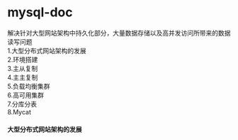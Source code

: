 # mysql-doc
解决针对大型网站架构中持久化部分，大量数据存储以及高并发访问所带来的数据读写问题  
1.大型分布式网站架构的发展  
2.环境搭建  
3.主从复制  
4.主主复制  
5.负载均衡集群  
6.高可用集群  
7.分库分表  
8.Mycat  

#### 大型分布式网站架构的发展
